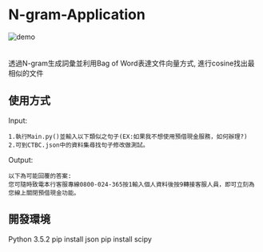 # N-gram-Application
![demo](https://github.com/Alex-CHUN-YU/N-gram_Application/blob/master/image/demo.png)</br></br></br>
透過N-gram生成詞彙並利用Bag of Word表達文件向量方式, 進行cosine找出最相似的文件

## 使用方式
Input:</br>
```
1.執行Main.py()並輸入以下類似之句子(EX:如果我不想使用預借現金服務，如何辦理?)
2.可到CTBC.json中的資料集尋找句子修改做測試。
```
Output:</br>
```
以下為可能回覆的答案:
您可隨時致電本行客服專線0800-024-365按1輸入個人資料後按9轉接客服人員，即可立刻為您線上關閉預借現金功能。
```

## 開發環境
Python 3.5.2
pip install json
pip install scipy
